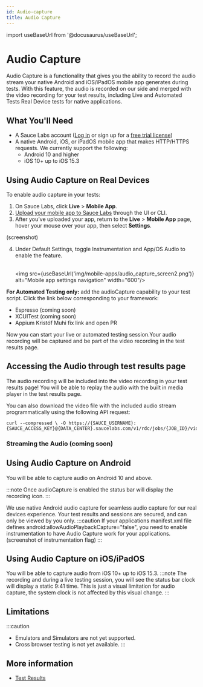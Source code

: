 ```yaml
---
id: Audio-capture
title: Audio Capture
---
```

import useBaseUrl from '@docusaurus/useBaseUrl';

# Audio Capture 

Audio Capture is a functionality that gives you the ability to record the audio stream your native Android and iOS/iPadOS mobile app generates during tests. 
With this feature, the audio is recorded on our side and merged with the video recording for your test results, including Live and Automated Tests Real Device tests for native applications. 

## What You'll Need

* A Sauce Labs account ([Log in](https://accounts.saucelabs.com/am/XUI/#login/) or sign up for a [free trial license](https://saucelabs.com/sign-up))
* A native Android, iOS, or iPadOS mobile app that makes HTTP/HTTPS requests. We currently support the following:
  * Android 10 and higher
  * iOS 10+ up to iOS 15.3


## Using Audio Capture on Real Devices

To enable audio capture in your tests: 
 
1. On Sauce Labs, click **Live** > **Mobile App**.
2. [Upload your mobile app to Sauce Labs](/mobile-apps/app-storage) through the UI or CLI.
3. After you’ve uploaded your app, return to the **Live** > **Mobile App** page, hover your mouse over your app, then select **Settings**. 
   
  (screenshot)

4. Under Default Settings, toggle Instrumentation and App/OS Audio to enable the feature. 
   
   <br/><img src={useBaseUrl('img/mobile-apps/audio_capture_screen2.png')} alt="Mobile app settings navigation" width="600"/>
   
**For Automated Testing only:** add the audioCapture capability to your test script. Click the link below corresponding to your framework:
 
* Espresso (coming soon)
* XCUITest (coming soon)
* Appium  Kristóf Muhi fix link and open PR
  
Now you can start your live or automated testing session.Your audio recording will be captured and be part of the video recording in the test results page.

## Accessing the Audio through test results page

The audio recording will be included into the video recording in your test results page! You will be able to replay the audio with the built in media player in the test results page. 

You can also download the video file with the included audio stream programmatically using the following API request: 

```
curl --compressed \ -O https://{SAUCE_USERNAME}:{SAUCE_ACCESS_KEY}@{DATA_CENTER}.saucelabs.com/v1/rdc/jobs/{JOB_ID}/video.mp4
```

### Streaming the Audio (coming soon)

## Using Audio Capture on Android

You will be able to capture audio on Android 10 and above.

:::note
Once audioCapture is enabled the status bar will display the recording icon.
:::

We use native Android audio capture for seamless audio capture for our real devices experience. Your test results and sessions are secured, and can only be viewed by you only.
:::caution
If your applications manifest.xml file defines android:allowAudioPlaybackCapture="false", you need to enable instrumentation to have Audio Capture work for your applications. 
(screenshot of instrumentation flag)
:::


## Using Audio Capture on iOS/iPadOS

You will be able to capture audio from iOS 10+ up to iOS 15.3. 
:::note
The  recording and during a live testing session, you will see the status bar clock will display a static 9:41 time. This is just a visual limitation for audio capture, the system clock is not affected by this visual change. 
:::


## Limitations

:::caution
* Emulators and Simulators are not yet supported. 
* Cross browser testing is not yet available. 
:::

## More information

* [Test Results](/docs.saucelabs.com/test-results/)